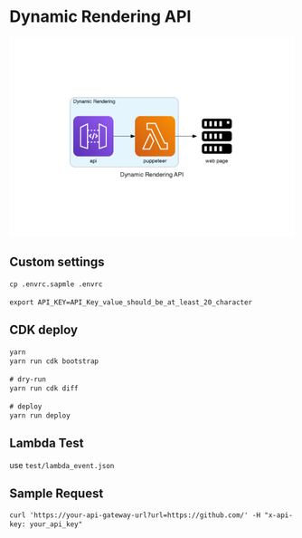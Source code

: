 # Dynamic Rendering API

![dynamic_rendering](https://github.com/hilotter/dynamic-rendering-api/raw/master/doc/dynamic_rendering_api.png)

## Custom settings

```
cp .envrc.sapmle .envrc

export API_KEY=API_Key_value_should_be_at_least_20_character
```

## CDK deploy

```
yarn
yarn run cdk bootstrap

# dry-run
yarn run cdk diff

# deploy
yarn run deploy
```

## Lambda Test

use `test/lambda_event.json`

## Sample Request

```
curl 'https://your-api-gateway-url?url=https://github.com/' -H "x-api-key: your_api_key"
```
